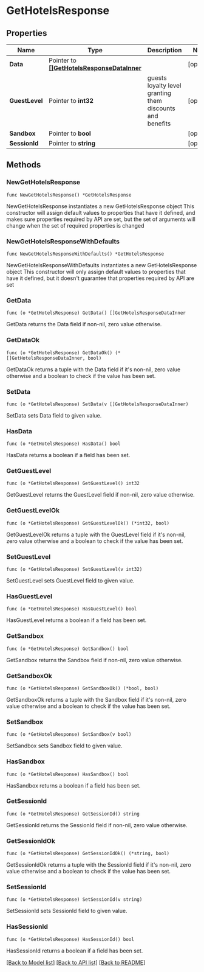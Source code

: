 # GetHotelsResponse

## Properties

Name | Type | Description | Notes
------------ | ------------- | ------------- | -------------
**Data** | Pointer to [**[]GetHotelsResponseDataInner**](GetHotelsResponseDataInner.md) |  | [optional] 
**GuestLevel** | Pointer to **int32** | guests loyalty level granting them discounts and benefits  | [optional] 
**Sandbox** | Pointer to **bool** |  | [optional] 
**SessionId** | Pointer to **string** |  | [optional] 

## Methods

### NewGetHotelsResponse

`func NewGetHotelsResponse() *GetHotelsResponse`

NewGetHotelsResponse instantiates a new GetHotelsResponse object
This constructor will assign default values to properties that have it defined,
and makes sure properties required by API are set, but the set of arguments
will change when the set of required properties is changed

### NewGetHotelsResponseWithDefaults

`func NewGetHotelsResponseWithDefaults() *GetHotelsResponse`

NewGetHotelsResponseWithDefaults instantiates a new GetHotelsResponse object
This constructor will only assign default values to properties that have it defined,
but it doesn't guarantee that properties required by API are set

### GetData

`func (o *GetHotelsResponse) GetData() []GetHotelsResponseDataInner`

GetData returns the Data field if non-nil, zero value otherwise.

### GetDataOk

`func (o *GetHotelsResponse) GetDataOk() (*[]GetHotelsResponseDataInner, bool)`

GetDataOk returns a tuple with the Data field if it's non-nil, zero value otherwise
and a boolean to check if the value has been set.

### SetData

`func (o *GetHotelsResponse) SetData(v []GetHotelsResponseDataInner)`

SetData sets Data field to given value.

### HasData

`func (o *GetHotelsResponse) HasData() bool`

HasData returns a boolean if a field has been set.

### GetGuestLevel

`func (o *GetHotelsResponse) GetGuestLevel() int32`

GetGuestLevel returns the GuestLevel field if non-nil, zero value otherwise.

### GetGuestLevelOk

`func (o *GetHotelsResponse) GetGuestLevelOk() (*int32, bool)`

GetGuestLevelOk returns a tuple with the GuestLevel field if it's non-nil, zero value otherwise
and a boolean to check if the value has been set.

### SetGuestLevel

`func (o *GetHotelsResponse) SetGuestLevel(v int32)`

SetGuestLevel sets GuestLevel field to given value.

### HasGuestLevel

`func (o *GetHotelsResponse) HasGuestLevel() bool`

HasGuestLevel returns a boolean if a field has been set.

### GetSandbox

`func (o *GetHotelsResponse) GetSandbox() bool`

GetSandbox returns the Sandbox field if non-nil, zero value otherwise.

### GetSandboxOk

`func (o *GetHotelsResponse) GetSandboxOk() (*bool, bool)`

GetSandboxOk returns a tuple with the Sandbox field if it's non-nil, zero value otherwise
and a boolean to check if the value has been set.

### SetSandbox

`func (o *GetHotelsResponse) SetSandbox(v bool)`

SetSandbox sets Sandbox field to given value.

### HasSandbox

`func (o *GetHotelsResponse) HasSandbox() bool`

HasSandbox returns a boolean if a field has been set.

### GetSessionId

`func (o *GetHotelsResponse) GetSessionId() string`

GetSessionId returns the SessionId field if non-nil, zero value otherwise.

### GetSessionIdOk

`func (o *GetHotelsResponse) GetSessionIdOk() (*string, bool)`

GetSessionIdOk returns a tuple with the SessionId field if it's non-nil, zero value otherwise
and a boolean to check if the value has been set.

### SetSessionId

`func (o *GetHotelsResponse) SetSessionId(v string)`

SetSessionId sets SessionId field to given value.

### HasSessionId

`func (o *GetHotelsResponse) HasSessionId() bool`

HasSessionId returns a boolean if a field has been set.


[[Back to Model list]](../README.md#documentation-for-models) [[Back to API list]](../README.md#documentation-for-api-endpoints) [[Back to README]](../README.md)


